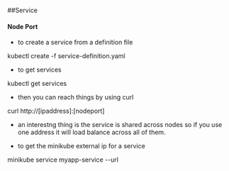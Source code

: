 ##Service

#### Node Port

- to create a service from a definition file

kubectl create -f service-definition.yaml

- to get services

kubectl get services

- then you can reach things by using curl

curl http://[ipaddress]:[nodeport]

- an interestng thing is the service is shared across nodes so if you use one address it will load balance across all of them.

- to get the minikube external ip for a service

minikube service myapp-service --url
